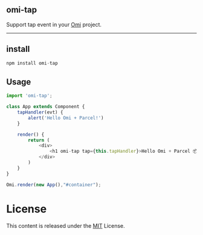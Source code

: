 ﻿## omi-tap

Support tap event in your [Omi](https://github.com/AlloyTeam/omix) project.

---

## install

``` js
npm install omi-tap
```

## Usage

```js
import 'omi-tap';

class App extends Component {
    tapHandler(evt) {
        alert('Hello Omi + Parcel!')
    }

    render() {
        return (
            <div>
                <h1 omi-tap tap={this.tapHandler}>Hello Omi + Parcel 📦 🚀</h1>
            </div>
        )
    }
}

Omi.render(new App(),"#container");
```

# License
This content is released under the [MIT](http://opensource.org/licenses/MIT) License.
